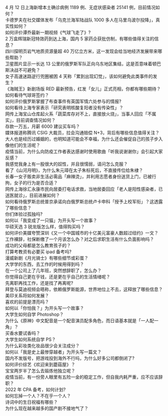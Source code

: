 4 月 12 日上海新增本土确诊病例 1189 例、无症状感染者 25141 例，目前情况如何？  
卡德罗夫在社交媒体发布「乌克兰海军陆战队 1000 多人在马里乌波尔投降」，真实性如何？  
如何评价谭乔最新一期视频《气球飞走了》?  
2 万盒辉瑞新冠特效药到达上海，国内 5 家药企获批仿制，有哪些值得关注的信息？  
四川探明页岩气地质资源量超 40 万亿立方米，这一发现会给当地经济发展带来哪些帮助？  
卫星图片显示一长达 13 公里的俄罗斯军队正向乌东地区集结，这是否意味着顿巴斯决战不可避免？  
女子高速迷路逆行兜圈被困 4 天称「累到出现幻觉」，该如何避免此类事件的发生？  
《海贼王》新剧场版 RED 最新预告，红发「女儿」正式亮相，你都有哪些期待？  
如何看待气球哥签约？  
如何评价俄罗斯掌握了布查事件有英国军情六处参与的情报?  
如何看待上海专家表示「研究表明核酸复阳者没有传染性」？  
网传上海宝山仓库起火系「蔬菜库存对不上，直接放火烧」，当事人回应「不属实」，目前调查情况如何？  
存款一万五，月薪 6000 建议买车吗？  
媒体报道称腾讯 CSIG 大裁员，拉会沟通赔偿 N+3，背后有哪些信息值得关注？  
大人也是经历过婚姻的，也明知道可能会不幸福，为什么还会催促自己的孩子步入像他们的生活呢？  
疫情当前，为什么向防疫工作者表达感谢时使用歌曲「听我说谢谢你」会引起大家反感？  
我感觉我身上有一股很大的奴性，并且很懦弱，请问怎么克服？  
看了《山河月明》，为什么朱元璋在太子朱标死后，不直接传位给朱棣？  
长春一女子贩卖非生活必需品「麻辣烫」，并利用志愿者身份送货上门，已被行拘，女子的行为是否合适？  
网传上海徐汇永康市民向居委打电话求救，当地居委回应「老人是阳性感染者，已送医就诊」，目前进展如何？  
如何看待俄罗斯总统普京承诺向白俄罗斯总统卢卡申科「授予上校军衔」？这透露了哪些信息？  
你们体验过孤独吗?  
如何以「我变成了一只猫」为开头写一个故事？  
华硕天选 3 锐龙版怎么样，值得购买吗？  
如何评价美媒夸赞深圳《又一个中国城市的十亿美元富豪人数超过纽约》一文？  
工作裸辞，社保断缴了一个月该怎么办？对之后求职生活有什么负面影响吗？  
成功的父母都是怎么教育孩子的？  
打算考教资有必要买 ipad 备考吗?  
漫威新剧《月光骑士》有哪些细节或彩蛋？  
大学学的东西，去工作的时候用得到吗？  
在一个公司上了几年班，突然想辞职了，怎么办？  
你觉得自己更在乎钱，还是更在乎自己的生活情绪呢？  
先离职再找工作，还是找了再离呢?  
拜登与莫迪视频会晤称，依赖俄罗斯能源，世界地位上不去，这释放了哪些信息？美印关系将如何发展？  
喜欢的前提是漂亮吗？  
如何以「你怕我？」为开头写一个故事？  
大学生如何自学 Photoshop？  
为什么《原神》中文配音是一个配音演员配多角色，而日语基本就是「一人配一角」？  
买香水要试香吗？  
大学生如何系统自学 PS？  
为什么彩妆类化妆品很少会关注成分？  
如何以「我是史上最惨穿越者」为开头写一篇文？  
国内不发版号，把游戏投到海外不行吗，为什么好多公司都倒闭了?  
如何评价综艺《欢迎来到蘑菇屋》？  
宝宝两岁半了怎么去锻炼他独立呢？  
疫情当前，有一份旁人眼里有五险一金的稳定工作，但自我内耗严重，应不应该辞职？  
2022 年 CPA 备考，如何计划?  
如何忘掉一个人？不在乎一个人？  
诗词中的生日祝福有哪些？  
为什么现在越来越多的国产剧不接地气了？  
